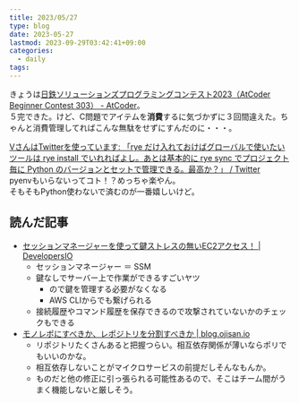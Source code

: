```yaml
---
title: 2023/05/27
type: blog
date: 2023-05-27
lastmod: 2023-09-29T03:42:41+09:00
categories:
  - daily
tags:
---
```


きょうは[日鉄ソリューションズプログラミングコンテスト2023（AtCoder Beginner Contest 303） - AtCoder](https://atcoder.jp/contests/abc303)。  
５完できた。けど、C問題でアイテムを**消費**するに気づかずに３回間違えた。ちゃんと消費管理してればこんな無駄をせずにすんだのに・・・。  

[VさんはTwitterを使っています: 「rye だけ入れておけばグローバルで使いたいツールは rye install でいれればよし。あとは基本的に rye sync でプロジェクト毎に Python のバージョンとセットで管理できる。最高か？」 / Twitter](https://twitter.com/voluntas/status/1662443171102756868)  
pyenvもいらないってコト！？めっちゃ楽やん。  
そもそもPython使わないで済むのが一番嬉しいけど。  

## 読んだ記事

- [セッションマネージャーを使って鍵ストレスの無いEC2アクセス！ | DevelopersIO](https://dev.classmethod.jp/articles/ec2-access-with-session-manager/)
  - セッションマネージャー ＝ SSM
  - 鍵なしでサーバー上で作業ができるすごいヤツ
    - ので鍵を管理する必要がなくなる
    - AWS CLIからでも繋げられる
  - 接続履歴やコマンド履歴を保存できるので攻撃されていないかのチェックもできる
- [モノレポにすべきか、レポジトリを分割すべきか | blog.ojisan.io](https://blog.ojisan.io/monorepo-vs-polyrepo/)
  - リポジトリたくさんあると把握つらい。相互依存関係が薄いならポリでもいいのかな。
  - 相互依存しないことがマイクロサービスの前提だしそんなもんか。
  - ものだと他の修正に引っ張られる可能性あるので、そこはチーム間がうまく機能しないと厳しそう。

